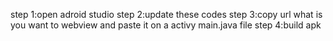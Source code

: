 step 1:open adroid studio
step 2:update these codes 
step 3:copy url what is you want to webview and paste it on a activy main.java file
step 4:build apk

